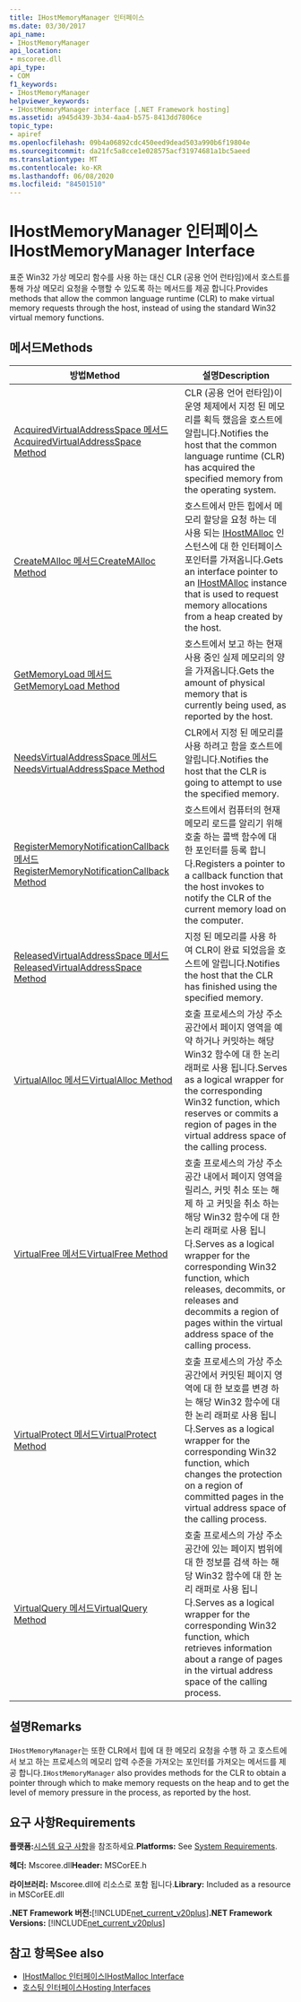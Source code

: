 ```yaml
---
title: IHostMemoryManager 인터페이스
ms.date: 03/30/2017
api_name:
- IHostMemoryManager
api_location:
- mscoree.dll
api_type:
- COM
f1_keywords:
- IHostMemoryManager
helpviewer_keywords:
- IHostMemoryManager interface [.NET Framework hosting]
ms.assetid: a945d439-3b34-4aa4-b575-8413dd7806ce
topic_type:
- apiref
ms.openlocfilehash: 09b4a06892cdc450eed9dead503a990b6f19804e
ms.sourcegitcommit: da21fc5a8cce1e028575acf31974681a1bc5aeed
ms.translationtype: MT
ms.contentlocale: ko-KR
ms.lasthandoff: 06/08/2020
ms.locfileid: "84501510"
---
```

# <a name="ihostmemorymanager-interface"></a><span data-ttu-id="39e94-102">IHostMemoryManager 인터페이스</span><span class="sxs-lookup"><span data-stu-id="39e94-102">IHostMemoryManager Interface</span></span>
<span data-ttu-id="39e94-103">표준 Win32 가상 메모리 함수를 사용 하는 대신 CLR (공용 언어 런타임)에서 호스트를 통해 가상 메모리 요청을 수행할 수 있도록 하는 메서드를 제공 합니다.</span><span class="sxs-lookup"><span data-stu-id="39e94-103">Provides methods that allow the common language runtime (CLR) to make virtual memory requests through the host, instead of using the standard Win32 virtual memory functions.</span></span>  
  
## <a name="methods"></a><span data-ttu-id="39e94-104">메서드</span><span class="sxs-lookup"><span data-stu-id="39e94-104">Methods</span></span>  
  
|<span data-ttu-id="39e94-105">방법</span><span class="sxs-lookup"><span data-stu-id="39e94-105">Method</span></span>|<span data-ttu-id="39e94-106">설명</span><span class="sxs-lookup"><span data-stu-id="39e94-106">Description</span></span>|  
|------------|-----------------|  
|[<span data-ttu-id="39e94-107">AcquiredVirtualAddressSpace 메서드</span><span class="sxs-lookup"><span data-stu-id="39e94-107">AcquiredVirtualAddressSpace Method</span></span>](ihostmemorymanager-acquiredvirtualaddressspace-method.md)|<span data-ttu-id="39e94-108">CLR (공용 언어 런타임)이 운영 체제에서 지정 된 메모리를 획득 했음을 호스트에 알립니다.</span><span class="sxs-lookup"><span data-stu-id="39e94-108">Notifies the host that the common language runtime (CLR) has acquired the specified memory from the operating system.</span></span>|  
|[<span data-ttu-id="39e94-109">CreateMAlloc 메서드</span><span class="sxs-lookup"><span data-stu-id="39e94-109">CreateMAlloc Method</span></span>](ihostmemorymanager-createmalloc-method.md)|<span data-ttu-id="39e94-110">호스트에서 만든 힙에서 메모리 할당을 요청 하는 데 사용 되는 [IHostMAlloc](ihostmalloc-interface.md) 인스턴스에 대 한 인터페이스 포인터를 가져옵니다.</span><span class="sxs-lookup"><span data-stu-id="39e94-110">Gets an interface pointer to an [IHostMAlloc](ihostmalloc-interface.md) instance that is used to request memory allocations from a heap created by the host.</span></span>|  
|[<span data-ttu-id="39e94-111">GetMemoryLoad 메서드</span><span class="sxs-lookup"><span data-stu-id="39e94-111">GetMemoryLoad Method</span></span>](ihostmemorymanager-getmemoryload-method.md)|<span data-ttu-id="39e94-112">호스트에서 보고 하는 현재 사용 중인 실제 메모리의 양을 가져옵니다.</span><span class="sxs-lookup"><span data-stu-id="39e94-112">Gets the amount of physical memory that is currently being used, as reported by the host.</span></span>|  
|[<span data-ttu-id="39e94-113">NeedsVirtualAddressSpace 메서드</span><span class="sxs-lookup"><span data-stu-id="39e94-113">NeedsVirtualAddressSpace Method</span></span>](ihostmemorymanager-needsvirtualaddressspace-method.md)|<span data-ttu-id="39e94-114">CLR에서 지정 된 메모리를 사용 하려고 함을 호스트에 알립니다.</span><span class="sxs-lookup"><span data-stu-id="39e94-114">Notifies the host that the CLR is going to attempt to use the specified memory.</span></span>|  
|[<span data-ttu-id="39e94-115">RegisterMemoryNotificationCallback 메서드</span><span class="sxs-lookup"><span data-stu-id="39e94-115">RegisterMemoryNotificationCallback Method</span></span>](ihostmemorymanager-registermemorynotificationcallback-method.md)|<span data-ttu-id="39e94-116">호스트에서 컴퓨터의 현재 메모리 로드를 알리기 위해 호출 하는 콜백 함수에 대 한 포인터를 등록 합니다.</span><span class="sxs-lookup"><span data-stu-id="39e94-116">Registers a pointer to a callback function that the host invokes to notify the CLR of the current memory load on the computer.</span></span>|  
|[<span data-ttu-id="39e94-117">ReleasedVirtualAddressSpace 메서드</span><span class="sxs-lookup"><span data-stu-id="39e94-117">ReleasedVirtualAddressSpace Method</span></span>](ihostmemorymanager-releasedvirtualaddressspace-method.md)|<span data-ttu-id="39e94-118">지정 된 메모리를 사용 하 여 CLR이 완료 되었음을 호스트에 알립니다.</span><span class="sxs-lookup"><span data-stu-id="39e94-118">Notifies the host that the CLR has finished using the specified memory.</span></span>|  
|[<span data-ttu-id="39e94-119">VirtualAlloc 메서드</span><span class="sxs-lookup"><span data-stu-id="39e94-119">VirtualAlloc Method</span></span>](ihostmemorymanager-virtualalloc-method.md)|<span data-ttu-id="39e94-120">호출 프로세스의 가상 주소 공간에서 페이지 영역을 예약 하거나 커밋하는 해당 Win32 함수에 대 한 논리 래퍼로 사용 됩니다.</span><span class="sxs-lookup"><span data-stu-id="39e94-120">Serves as a logical wrapper for the corresponding Win32 function, which reserves or commits a region of pages in the virtual address space of the calling process.</span></span>|  
|[<span data-ttu-id="39e94-121">VirtualFree 메서드</span><span class="sxs-lookup"><span data-stu-id="39e94-121">VirtualFree Method</span></span>](ihostmemorymanager-virtualfree-method.md)|<span data-ttu-id="39e94-122">호출 프로세스의 가상 주소 공간 내에서 페이지 영역을 릴리스, 커밋 취소 또는 해제 하 고 커밋을 취소 하는 해당 Win32 함수에 대 한 논리 래퍼로 사용 됩니다.</span><span class="sxs-lookup"><span data-stu-id="39e94-122">Serves as a logical wrapper for the corresponding Win32 function, which releases, decommits, or releases and decommits a region of pages within the virtual address space of the calling process.</span></span>|  
|[<span data-ttu-id="39e94-123">VirtualProtect 메서드</span><span class="sxs-lookup"><span data-stu-id="39e94-123">VirtualProtect Method</span></span>](ihostmemorymanager-virtualprotect-method.md)|<span data-ttu-id="39e94-124">호출 프로세스의 가상 주소 공간에서 커밋된 페이지 영역에 대 한 보호를 변경 하는 해당 Win32 함수에 대 한 논리 래퍼로 사용 됩니다.</span><span class="sxs-lookup"><span data-stu-id="39e94-124">Serves as a logical wrapper for the corresponding Win32 function, which changes the protection on a region of committed pages in the virtual address space of the calling process.</span></span>|  
|[<span data-ttu-id="39e94-125">VirtualQuery 메서드</span><span class="sxs-lookup"><span data-stu-id="39e94-125">VirtualQuery Method</span></span>](ihostmemorymanager-virtualquery-method.md)|<span data-ttu-id="39e94-126">호출 프로세스의 가상 주소 공간에 있는 페이지 범위에 대 한 정보를 검색 하는 해당 Win32 함수에 대 한 논리 래퍼로 사용 됩니다.</span><span class="sxs-lookup"><span data-stu-id="39e94-126">Serves as a logical wrapper for the corresponding Win32 function, which retrieves information about a range of pages in the virtual address space of the calling process.</span></span>|  
  
## <a name="remarks"></a><span data-ttu-id="39e94-127">설명</span><span class="sxs-lookup"><span data-stu-id="39e94-127">Remarks</span></span>  
 <span data-ttu-id="39e94-128">`IHostMemoryManager`는 또한 CLR에서 힙에 대 한 메모리 요청을 수행 하 고 호스트에서 보고 하는 프로세스의 메모리 압력 수준을 가져오는 포인터를 가져오는 메서드를 제공 합니다.</span><span class="sxs-lookup"><span data-stu-id="39e94-128">`IHostMemoryManager` also provides methods for the CLR to obtain a pointer through which to make memory requests on the heap and to get the level of memory pressure in the process, as reported by the host.</span></span>  
  
## <a name="requirements"></a><span data-ttu-id="39e94-129">요구 사항</span><span class="sxs-lookup"><span data-stu-id="39e94-129">Requirements</span></span>  
 <span data-ttu-id="39e94-130">**플랫폼:**[시스템 요구 사항](../../get-started/system-requirements.md)을 참조하세요.</span><span class="sxs-lookup"><span data-stu-id="39e94-130">**Platforms:** See [System Requirements](../../get-started/system-requirements.md).</span></span>  
  
 <span data-ttu-id="39e94-131">**헤더:** Mscoree.dll</span><span class="sxs-lookup"><span data-stu-id="39e94-131">**Header:** MSCorEE.h</span></span>  
  
 <span data-ttu-id="39e94-132">**라이브러리:** Mscoree.dll에 리소스로 포함 됩니다.</span><span class="sxs-lookup"><span data-stu-id="39e94-132">**Library:** Included as a resource in MSCorEE.dll</span></span>  
  
 <span data-ttu-id="39e94-133">**.NET Framework 버전:**[!INCLUDE[net_current_v20plus](../../../../includes/net-current-v20plus-md.md)]</span><span class="sxs-lookup"><span data-stu-id="39e94-133">**.NET Framework Versions:** [!INCLUDE[net_current_v20plus](../../../../includes/net-current-v20plus-md.md)]</span></span>  
  
## <a name="see-also"></a><span data-ttu-id="39e94-134">참고 항목</span><span class="sxs-lookup"><span data-stu-id="39e94-134">See also</span></span>

- [<span data-ttu-id="39e94-135">IHostMalloc 인터페이스</span><span class="sxs-lookup"><span data-stu-id="39e94-135">IHostMalloc Interface</span></span>](ihostmalloc-interface.md)
- [<span data-ttu-id="39e94-136">호스팅 인터페이스</span><span class="sxs-lookup"><span data-stu-id="39e94-136">Hosting Interfaces</span></span>](hosting-interfaces.md)
